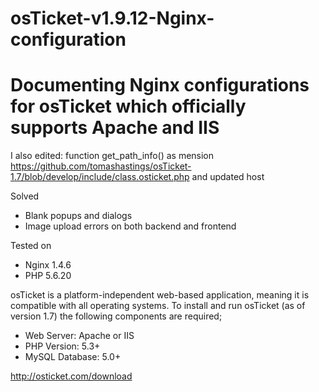 # osTicket-v1.9.12-Nginx-configuration
# Documenting Nginx configurations for osTicket which officially supports Apache and IIS

I also edited: function get_path_info() as mension https://github.com/tomashastings/osTicket-1.7/blob/develop/include/class.osticket.php and updated host 

Solved 
* Blank popups and dialogs
* Image upload errors on both backend and frontend

Tested on
* Nginx 1.4.6
* PHP 5.6.20


osTicket is a platform-independent web-based application, meaning it is compatible with all operating systems. To install and run osTicket (as of version 1.7) the following components are required;
- Web Server: Apache or IIS
- PHP Version: 5.3+
- MySQL Database: 5.0+


http://osticket.com/download
